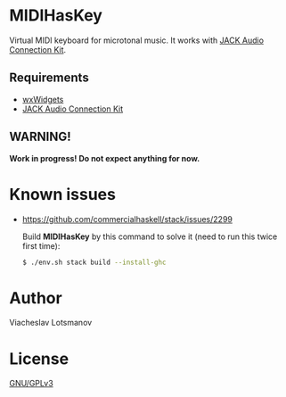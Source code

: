# MIDIHasKey

Virtual MIDI keyboard for microtonal music.
It works with [JACK Audio Connection Kit](http://jackaudio.org/).

## Requirements

* [wxWidgets](http://wxwidgets.org/)
* [JACK Audio Connection Kit](http://jackaudio.org/)

## WARNING!

**Work in progress! Do not expect anything for now.**

# Known issues

* https://github.com/commercialhaskell/stack/issues/2299

  Build **MIDIHasKey** by this command to solve it (need to run this twice first time):

  ```bash
  $ ./env.sh stack build --install-ghc
  ```

# Author

Viacheslav Lotsmanov

# License

[GNU/GPLv3](./LICENSE)
